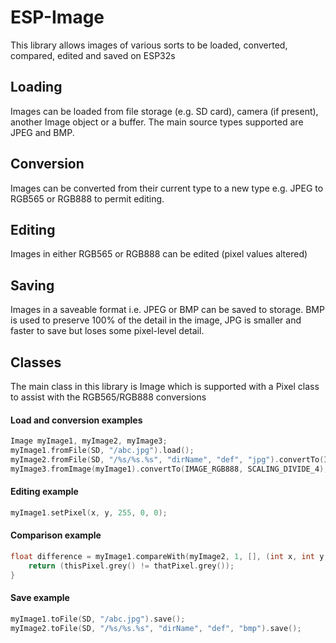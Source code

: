 # ESP-Image
 
This library allows images of various sorts to be loaded, converted, compared, edited and saved on ESP32s

## Loading

Images can be loaded from file storage (e.g. SD card), camera (if present), another Image object or a buffer.
The main source types supported are JPEG and BMP.

## Conversion

Images can be converted from their current type to a new type e.g. JPEG to RGB565 or RGB888 to permit editing.

## Editing

Images in either RGB565 or RGB888 can be edited (pixel values altered)

## Saving

Images in a saveable format i.e. JPEG or BMP can be saved to storage.  BMP is used to preserve 100% of the detail in the image, JPG is smaller and faster to save but loses some pixel-level detail.

## Classes

The main class in this library is Image which is supported with a Pixel class to assist with the RGB565/RGB888 conversions

#### Load and conversion examples
```cpp
Image myImage1, myImage2, myImage3;
myImage1.fromFile(SD, "/abc.jpg").load();
myImage2.fromFile(SD, "/%s/%s.%s", "dirName", "def", "jpg").convertTo(IMAGE_RGB565);
myImage3.fromImage(myImage1).convertTo(IMAGE_RGB888, SCALING_DIVIDE_4);
```
#### Editing example
```cpp
myImage1.setPixel(x, y, 255, 0, 0);
```
#### Comparison example
```cpp
float difference = myImage1.compareWith(myImage2, 1, [], (int x, int y, Pixel thisPixel, Pixel thatPixel) {
	return (thisPixel.grey() != thatPixel.grey());
}
```

#### Save example
```cpp
myImage1.toFile(SD, "/abc.jpg").save();
myImage2.toFile(SD, "/%s/%s.%s", "dirName", "def", "bmp").save();
```

